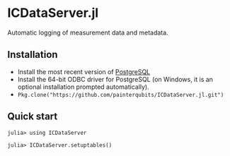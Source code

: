 
<a id='ICDataServer.jl-1'></a>

# ICDataServer.jl


Automatic logging of measurement data and metadata.


<a id='Installation-1'></a>

## Installation


  * Install the most recent version of [PostgreSQL](https://www.postgresql.org/download/)
  * Install the 64-bit ODBC driver for PostgreSQL (on Windows, it is an optional installation prompted automatically).
  * `Pkg.clone("https://github.com/painterqubits/ICDataServer.jl.git")`


<a id='Quick-start-1'></a>

## Quick start


```
julia> using ICDataServer

julia> ICDataServer.setuptables()

```

